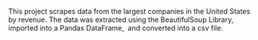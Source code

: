 This project scrapes data from the largest companies in the United States by revenue. The data was extracted using the BeautifulSoup Library, imported into a Pandas DataFrame, 
and converted into a csv file.
